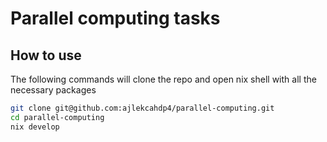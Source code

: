 # Parallel computing tasks

## How to use

The following commands will clone the repo and open nix shell with all the necessary packages

```sh
git clone git@github.com:ajlekcahdp4/parallel-computing.git
cd parallel-computing
nix develop
```
